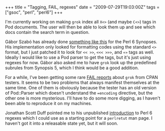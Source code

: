 +++
title = "Tagging, FAIL, regexes"
date = "2009-07-29T19:03:00Z"
tags = ["gsoc", "perl", "perl6"]
+++

I'm currently working on making `grok` index all `X<>` (and maybe `C<>`) tags
in Pod documents. The user will then be able to look them up and see which
docs contain the search term in question.
<!--more-->

Gábor Szabó has already done [something like this](http://perlcabal.org/syn/index_X.html)
for the Perl 6 Synopses. His implementation only looked for formatting codes
using the standard `<>` format, but I just patched it to look for `<< >>`,
`<<< >>>`, and `«»` tags as well. Ideally I would like to use a Pod parser to
get the tags, but it's just using regexes for now. Gábor also asked me to
have `grok` look up the predefined subrules from Synopsis 5, which I think
would be a good addition.

For a while, I've been getting some rare [FAIL reports](http://static.cpantesters.org/distro/G/grok.html)
about `grok` from CPAN testers. It seems to be two problems that always
manifest themselves at the same time. One of them is obviously because the
tester has an old version of Pod::Parser which doesn't understand the
`=encoding` directive, but the other one is more mysterious. I'll have to do
some more digging, as I haven't been able to reproduce it on my machines.

Jonathan Scott Duff pointed me to his unpublished
[introduction](http://feather.perl6.nl/~duff/articles/perl6/p6-regex.pod) to
Perl 6 regexes which I could use as a starting point for a `perlretut` man
page. I haven't got it into a releasable state yet, but it will soon.

